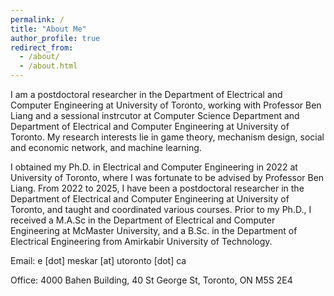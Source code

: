 ```yaml
---
permalink: /
title: "About Me"
author_profile: true
redirect_from: 
  - /about/
  - /about.html
---
```


I am a postdoctoral researcher in the Department of Electrical and Computer Engineering at University of Toronto, working with Professor Ben Liang and a sessional instrcutor at Computer Science Department and Department of Electrical and Computer Engineering at University of Toronto. My research interests lie in game theory, mechanism design, social and economic network, and machine learning.

I obtained my Ph.D. in Electrical and Computer Engineering in 2022 at University of Toronto, where I was fortunate to be advised by Professor Ben Liang. From 2022 to 2025, I have been a postdoctoral researcher in the Department of Electrical and Computer Engineering at University of Toronto, and taught and coordinated various courses. Prior to my Ph.D., I received a M.A.Sc in the Department of Electrical and Computer Engineering at McMaster University, and a B.Sc. in the Department of Electrical Engineering from Amirkabir University of Technology.

Email: e \[dot\] meskar \[at\] utoronto \[dot\] ca

Office: 4000 Bahen Building, 40 St George St, Toronto, ON M5S 2E4


